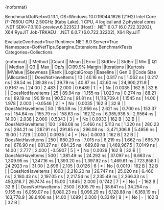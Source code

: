 {noformat}

BenchmarkDotNet=v0.13.1, OS=Windows 10.0.19044.1826 (21H2)
Intel Core i7-7660U CPU 2.50GHz (Kaby Lake), 1 CPU, 4 logical and 2 physical cores
.NET SDK=7.0.100-preview.6.22352.1
  [Host]     : .NET 6.0.7 (6.0.722.32202), X64 RyuJIT
  Job-TRKAEU : .NET 6.0.7 (6.0.722.32202), X64 RyuJIT

EvaluateOverhead=True  Runtime=.NET 6.0  Server=True  
Namespace=DotNetTips.Spargine.Extensions.BenchmarkTests  Categories=Collections  

{noformat}
||          Method ||Count ||       Mean ||    Error ||   StdDev ||  StdErr ||        Min ||         Q1 ||     Median ||         Q3 ||        Max ||        Op/s ||CI99.9% Margin ||Iterations ||Kurtosis ||MValue ||Skewness ||Rank ||LogicalGroup ||Baseline || Gen 0 ||Code Size ||Allocated ||
| DoesNotHaveItems |    10 |    40.16 ns |  0.817 ns |  1.062 ns | 0.217 ns |    38.54 ns |    39.38 ns |    39.79 ns |    40.87 ns |    42.60 ns | 24,900,211.9 |      0.8167 ns |      24.00 |    2.483 |  2.000 |   0.6489 |    1 |            * |       No | 0.0035 |     162 B |      32 B |
| DoesNotHaveItems |    25 |    89.94 ns |  1.155 ns |  1.023 ns | 0.274 ns |    88.21 ns |    89.19 ns |    90.19 ns |    90.52 ns |    91.81 ns | 11,118,709.4 |      1.1545 ns |      14.00 |    1.978 |  2.000 |  -0.0546 |    2 |            * |       No | 0.0035 |     162 B |      32 B |
| DoesNotHaveItems |    50 |   156.59 ns |  2.956 ns |  2.621 ns | 0.700 ns |   153.37 ns |   154.64 ns |   155.79 ns |   158.63 ns |   162.12 ns |  6,385,936.5 |      2.9564 ns |      14.00 |    2.038 |  2.000 |   0.5343 |    3 |            * |       No | 0.0033 |     162 B |      32 B |
| DoesNotHaveItems |   100 |   288.08 ns |  5.466 ns |  5.113 ns | 1.320 ns |   280.23 ns |   284.21 ns |   287.91 ns |   291.85 ns |   296.08 ns |  3,471,306.8 |      5.4656 ns |      15.00 |    1.729 |  2.000 |   0.0935 |    4 |            * |       No | 0.0033 |     162 B |      32 B |
| DoesNotHaveItems |   250 |   680.29 ns |  7.015 ns |  6.219 ns | 1.662 ns |   665.79 ns |   676.90 ns |   681.27 ns |   684.25 ns |   689.69 ns |  1,469,967.5 |      7.0149 ns |      14.00 |    2.777 |  2.000 |  -0.5907 |    5 |            * |       No | 0.0029 |     162 B |      32 B |
| DoesNotHaveItems |   500 | 1,381.49 ns | 24.292 ns | 37.097 ns | 6.663 ns | 1,309.95 ns | 1,347.16 ns | 1,393.20 ns | 1,397.92 ns | 1,469.61 ns |    723,858.1 |     24.2923 ns |      31.00 |    2.696 |  2.105 |   0.0126 |    6 |            * |       No | 0.0019 |     162 B |      32 B |
| DoesNotHaveItems |  1000 | 2,218.20 ns | 26.747 ns | 25.020 ns | 6.460 ns | 2,180.43 ns | 2,197.05 ns | 2,217.54 ns | 2,235.49 ns | 2,266.33 ns |    450,816.7 |     26.7474 ns |      15.00 |    1.845 |  2.000 |   0.1742 |    7 |            * |       No |      - |     162 B |      32 B |
| DoesNotHaveItems |  2500 | 6,105.79 ns | 38.641 ns | 34.254 ns | 9.155 ns | 6,059.07 ns | 6,080.23 ns | 6,096.29 ns | 6,128.88 ns | 6,169.19 ns |    163,778.9 |     38.6406 ns |      14.00 |    1.699 |  2.000 |   0.3349 |    8 |            * |       No |      - |     162 B |      32 B |
